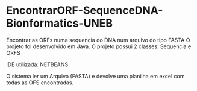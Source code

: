# EncontrarORF-SequenceDNA-Bionformatics-UNEB
Encontrar as ORFs numa sequencia do DNA num arquivo do tipo FASTA
O projeto foi desenvolvido em Java.
O projeto possui 2 classes:  Sequencia e  ORFS

IDE utilizada: NETBEANS

O sistema ler um Arquivo (FASTA) e devolve uma planilha em excel com todas as OFS encontradas.

